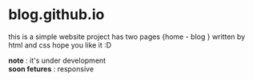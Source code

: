 # blog.github.io
this is a simple website project has two pages {home - blog } written by html and css
hope you like it :D

<b>note</b> : it's under development 
<br>
<b>soon fetures</b> : responsive
